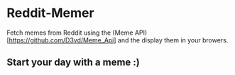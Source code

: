 # Reddit-Memer

Fetch memes from Reddit using the (Meme API)[https://github.com/D3vd/Meme_Api] and the display them in your browers.

## Start your day with a meme :)
